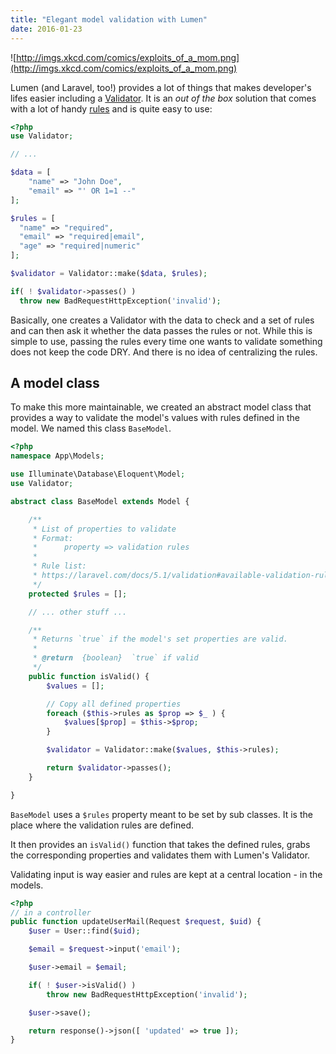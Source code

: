 ```yaml
---
title: "Elegant model validation with Lumen"
date: 2016-01-23
---
```

![http://imgs.xkcd.com/comics/exploits_of_a_mom.png](http://imgs.xkcd.com/comics/exploits_of_a_mom.png)

Lumen (and Laravel, too!) provides a lot of things that makes developer's lifes easier including a [Validator](https://laravel.com/docs/5.1/validation). It is an *out of the box* solution that comes with a lot of handy [rules](https://laravel.com/docs/5.1/validation#available-validation-rules) and is quite easy to use:

```php
<?php
use Validator;

// ...

$data = [
    "name" => "John Doe",
    "email" => "' OR 1=1 --"
];

$rules = [
  "name" => "required",
  "email" => "required|email",
  "age" => "required|numeric"
];

$validator = Validator::make($data, $rules);

if( ! $validator->passes() )
  throw new BadRequestHttpException('invalid');
```

Basically, one creates a Validator with the data to check and a set of rules and can then ask it whether the data passes the rules or not. While this is simple to use, passing the rules every time one wants to validate something does not keep the code DRY. And there is no idea of centralizing the rules.

## A model class
To make this more maintainable, we created an abstract model class that provides a way to validate the model's values with rules defined in the model. We named this class `BaseModel`.

```php
<?php
namespace App\Models;

use Illuminate\Database\Eloquent\Model;
use Validator;

abstract class BaseModel extends Model {

    /**
     * List of properties to validate
     * Format:
     *      property => validation rules
     *
     * Rule list:
     * https://laravel.com/docs/5.1/validation#available-validation-rules
     */
    protected $rules = [];

    // ... other stuff ...

    /**
     * Returns `true` if the model's set properties are valid.
     *
     * @return  {boolean}  `true` if valid
     */
    public function isValid() {
        $values = [];

        // Copy all defined properties
        foreach ($this->rules as $prop => $_ ) {
            $values[$prop] = $this->$prop;
        }

        $validator = Validator::make($values, $this->rules);

        return $validator->passes();
    }

}
```

`BaseModel` uses a `$rules` property meant to be set by sub classes. It is the place where the validation rules are defined.

It then provides an `isValid()` function that takes the defined rules, grabs the corresponding properties and validates them with Lumen's Validator.

Validating input is way easier and rules are kept at a central location - in the models.

```php
<?php
// in a controller
public function updateUserMail(Request $request, $uid) {
    $user = User::find($uid);

    $email = $request->input('email');

    $user->email = $email;

    if( ! $user->isValid() )
        throw new BadRequestHttpException('invalid');

    $user->save();

    return response()->json([ 'updated' => true ]);
}
```